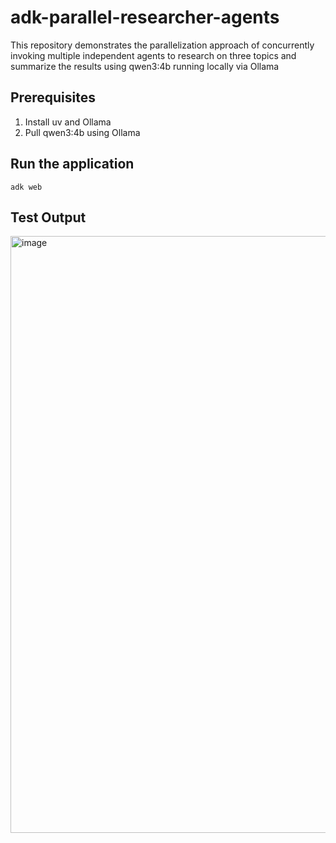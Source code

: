 # adk-parallel-researcher-agents
This repository demonstrates the parallelization approach of concurrently invoking multiple independent agents to research on three topics and summarize the results using qwen3:4b running locally via Ollama   

## Prerequisites
1. Install uv and Ollama 
2. Pull qwen3:4b using Ollama  

## Run the application   
```
adk web
```

## Test Output   
<img width="1868" height="955" alt="image" src="https://github.com/user-attachments/assets/7c309a79-230b-4bd4-9795-195ce0a34e2c" />

